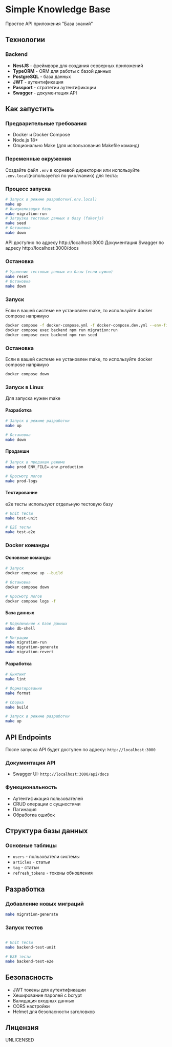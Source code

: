 # Simple Knowledge Base

Простое API приложения "База знаний"

## Технологии

### Backend
- **NestJS** - фреймворк для создания серверных приложений
- **TypeORM** - ORM для работы с базой данных
- **PostgreSQL** - база данных
- **JWT** - аутентификация
- **Passport** - стратегии аутентификации
- **Swagger** - документация API

## Как запустить

### Предварительные требования

- Docker и Docker Compose
- Node.js 18+
- Опционально Make (для использования Makefile команд)

### Переменные окружения

Создайте файл `.env` в корневой директории или используйте `.env.local`(используется по умолчанию) для теста:

### Процесс запуска
```bash
# Запуск в режиме разработки(.env.local)
make up
# Инициализация базы
make migration-run
# Загрузка тестовых данных в базу (fakerjs)
make seed
# Остановка
make down
```
API доступно по адресу http://localhost:3000
Документация Swagger по адресу http://localhost:3000/docs
### Остановка
```bash
# Удаление тестовых данных из базы (если нужно)
make reset
# Остановка
make down
```
### Запуск
Если в вашей системе не установлен make, то используйте docker compose напрямую
```bash
docker compose -f docker-compose.yml -f docker-compose.dev.yml --env-file .env.local up --build
docker compose exec backend npm run migration:run
docker compose exec backend npm run seed
```
### Остановка
Если в вашей системе не установлен make, то используйте docker compose напрямую
```bash
docker compose down
```

### Запуск в Linux
Для запуска нужен make

#### Разработка
```bash
# Запуск в режиме разработки
make up

# Остановка
make down
```

#### Продакшн
```bash
# Запуск в продакшн режиме
make prod ENV_FILE=.env.production

# Просмотр логов
make prod-logs
```

#### Тестирование
e2e тесты используют отдельную тестовую базу
```bash
# Unit тесты
make test-unit

# E2E тесты
make test-e2e
```

### Docker команды

#### Основные команды
```bash
# Запуск
docker compose up --build

# Остановка
docker compose down

# Просмотр логов
docker compose logs -f
```

#### База данных
```bash
# Подключение к базе данных
make db-shell

# Миграции
make migration-run
make migration-generate
make migration-revert
```

#### Разработка
```bash
# Линтинг
make lint

# Форматирование
make format

# Сборка
make build

# Запуск в режиме разработки
make up
```

## API Endpoints

После запуска API будет доступен по адресу: `http://localhost:3000`

### Документация API
- Swagger UI: `http://localhost:3000/api/docs`


### Функциональность
- Аутентификация пользователей
- CRUD операции с сущностями
- Пагинация
- Обработка ошибок


## Структура базы данных

### Основные таблицы
- `users` - пользователи системы
- `articles` - статьи
- `tag` - статьи
- `refresh_tokens` - токены обновления

## Разработка

### Добавление новых миграций
```bash
make migration-generate
```

### Запуск тестов
```bash

# Unit тесты
make backend-test-unit

# E2E тесты
make backend-test-e2e
```


## Безопасность

- JWT токены для аутентификации
- Хеширование паролей с bcrypt
- Валидация входных данных
- CORS настройки
- Helmet для безопасности заголовков

## Лицензия

UNLICENSED
